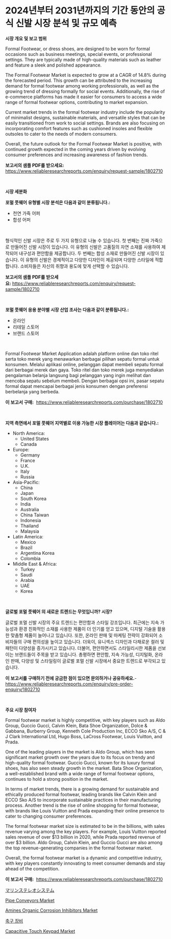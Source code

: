 <p><h1>2024년부터 2031년까지의 기간 동안의 공식 신발 시장 분석 및 규모 예측</h1></p><p><strong>시장 개요 및 보고 범위</strong></p>
<p><p>Formal Footwear, or dress shoes, are designed to be worn for formal occasions such as business meetings, special events, or professional settings. They are typically made of high-quality materials such as leather and feature a sleek and polished appearance.</p><p>The Formal Footwear Market is expected to grow at a CAGR of 14.8% during the forecasted period. This growth can be attributed to the increasing demand for formal footwear among working professionals, as well as the growing trend of dressing formally for social events. Additionally, the rise of e-commerce platforms has made it easier for consumers to access a wide range of formal footwear options, contributing to market expansion.</p><p>Current market trends in the formal footwear industry include the popularity of minimalist designs, sustainable materials, and versatile styles that can be easily transitioned from work to social settings. Brands are also focusing on incorporating comfort features such as cushioned insoles and flexible outsoles to cater to the needs of modern consumers.</p><p>Overall, the future outlook for the Formal Footwear Market is positive, with continued growth expected in the coming years driven by evolving consumer preferences and increasing awareness of fashion trends.</p></p>
<p><strong>보고서의 샘플 PDF를 받으세요:</strong> <a href="https://www.reliableresearchreports.com/enquiry/request-sample/1802710">https://www.reliableresearchreports.com/enquiry/request-sample/1802710</a></p>
<p>&nbsp;</p>
<p><strong>시장 세분화</strong></p>
<p><strong>포멀 풋웨어 유형별 시장 분석은 다음과 같이 분류됩니다.:</strong></p>
<p><ul><li>천연 가죽 어퍼</li><li>합성 어퍼</li></ul></p>
<p>&nbsp;</p>
<p><p>형식적인 신발 시장은 주로 두 가지 유형으로 나눌 수 있습니다. 첫 번째는 진짜 가죽으로 만들어진 신발 시장이 있습니다. 이 유형의 신발은 고품질의 자연 소재를 사용하여 제작되어 내구성과 편안함을 제공합니다. 두 번째는 합성 소재로 만들어진 신발 시장이 있습니다. 이 유형의 신발은 경제적이고 다양한 디자인이 제공되며 다양한 스타일에 적합합니다. 소비자들은 자신의 취향과 용도에 맞게 선택할 수 있습니다.</p></p>
<p><strong>보고서의 샘플 PDF를 받으세요:</strong>&nbsp;<a href="https://www.reliableresearchreports.com/enquiry/request-sample/1802710">https://www.reliableresearchreports.com/enquiry/request-sample/1802710</a></p>
<p>&nbsp;</p>
<p><strong> 포멀 풋웨어 응용 분야별 시장 산업 조사는 다음과 같이 분류됩니다.:</strong></p>
<p><ul><li>온라인</li><li>리테일 스토어</li><li>브랜드 스토어</li></ul></p>
<p>&nbsp;</p>
<p><p>Formal Footwear Market Application adalah platform online dan toko ritel serta toko merek yang menawarkan berbagai pilihan sepatu formal untuk konsumen. Melalui aplikasi online, pelanggan dapat membeli sepatu formal dari berbagai merek dan gaya. Toko ritel dan toko merek juga menyediakan pengalaman belanja langsung bagi pelanggan yang ingin melihat dan mencoba sepatu sebelum membeli. Dengan berbagai opsi ini, pasar sepatu formal dapat mencapai berbagai jenis konsumen dengan preferensi berbelanja yang berbeda.</p></p>
<p><strong>이 보고서 구매:</strong>&nbsp; <a href="https://www.reliableresearchreports.com/purchase/1802710">https://www.reliableresearchreports.com/purchase/1802710</a></p>
<p>&nbsp;</p>
<p><strong>지역 측면에서 포멀 풋웨어 지역별로 이용 가능한 시장 플레이어는 다음과 같습니다.:</strong></p>
<p><ul>
    <li>
        North America:
        <ul>
            <li>United States</li>
            <li>Canada</li>
        </ul>
    </li>
    <li>
        Europe:
        <ul>
            <li>Germany</li>
            <li>France</li>
            <li>U.K.</li>
            <li>Italy</li>
            <li>Russia</li>
        </ul>
    </li>
    <li>
        Asia-Pacific:
        <ul>
            <li>China</li>
            <li>Japan</li>
            <li>South Korea</li>
            <li>India</li>
            <li>Australia</li>
            <li>China Taiwan</li>
            <li>Indonesia</li>
            <li>Thailand</li>
            <li>Malaysia</li>
        </ul>
    </li>
    <li>
        Latin America:
        <ul>
            <li>Mexico</li>
            <li>Brazil</li>
            <li>Argentina Korea</li>
            <li>Colombia</li>
        </ul>
    </li>
    <li>
        Middle East & Africa:
        <ul>
            <li>Turkey</li>
            <li>Saudi</li>
            <li>Arabia</li>
            <li>UAE</li>
            <li>Korea</li>
        </ul>
    </li>
    </ul></p>
<p>&nbsp;</p>
<p><strong>글로벌 포멀 풋웨어 의 새로운 트렌드는 무엇입니까? 시장?</strong></p>
<p><p>글로벌 포멀 신발 시장의 주요 트렌드는 편안함과 스타일 강조입니다. 최근에는 지속 가능성과 환경 친화적인 소재를 사용한 제품이 더 인기를 얻고 있으며, 디지털 기술을 활용한 맞춤형 제품이 늘어나고 있습니다. 또한, 온라인 판매 및 마케팅 전략이 강화되어 소비자들의 구매 편의성을 높이고 있습니다. 더욱이, 유니섹스 디자인과 다채로운 컬러 및 패턴이 다양성을 증가시키고 있습니다. 더불어, 편안하면서도 스타일리시한 제품을 선보이는 브랜드들이 주목을 받고 있습니다. 총평하면 편안함, 지속 가능성, 디지털화, 온라인 판매, 다양성 및 스타일링이 글로벌 포멀 신발 시장에서 중요한 트렌드로 부각되고 있습니다.</p></p>
<p><strong>이 보고서를 구매하기 전에 궁금한 점이 있으면 문의하거나 공유하세요.</strong>- <a href="https://www.reliableresearchreports.com/enquiry/pre-order-enquiry/1802710">https://www.reliableresearchreports.com/enquiry/pre-order-enquiry/1802710</a></p>
<p>&nbsp;</p>
<p><strong>주요 시장 참여자</strong></p>
<p><p>Formal footwear market is highly competitive, with key players such as Aldo Group, Guccio Gucci, Calvin Klein, Bata Shoe Organization, Dolce & Gabbana, Burberry Group, Kenneth Cole Production Inc, ECCO Sko A/S, C & J Clark International Ltd, Hugo Boss, LaCross Footwear, Louis Vuitton, and Prada. </p><p>One of the leading players in the market is Aldo Group, which has seen significant market growth over the years due to its focus on trendy and high-quality formal footwear. Guccio Gucci, known for its luxury formal shoes, has also seen steady growth in the market. Bata Shoe Organization, a well-established brand with a wide range of formal footwear options, continues to hold a strong position in the market. </p><p>In terms of market trends, there is a growing demand for sustainable and ethically produced formal footwear, leading brands like Calvin Klein and ECCO Sko A/S to incorporate sustainable practices in their manufacturing process. Another trend is the rise of online shopping for formal footwear, with brands like Louis Vuitton and Prada expanding their online presence to cater to changing consumer preferences. </p><p>The formal footwear market size is estimated to be in the billions, with sales revenue varying among the key players. For example, Louis Vuitton reported sales revenue of over $13 billion in 2020, while Prada reported revenue of over $3 billion. Aldo Group, Calvin Klein, and Guccio Gucci are also among the top revenue-generating companies in the formal footwear market. </p><p>Overall, the formal footwear market is a dynamic and competitive industry, with key players constantly innovating to meet consumer demands and stay ahead of the competition.</p></p>
<p><strong>이 보고서 구매:</strong>&nbsp;&nbsp;<a href="https://www.reliableresearchreports.com/purchase/1802710">https://www.reliableresearchreports.com/purchase/1802710</a></p>
<p><p><a href="https://github.com/zjkmgcs938405/Market-Research-Report-List-1/blob/main/4907419187482.md">マリンステレオシステム</a></p><p><a href="https://meowing-lemming-dd3.notion.site/Pipe-Conveyors-Market-Size-Evaluating-its-Market-Trends-Growth-and-Projections-2024-2031-11d3d998fca64133b0386f1bc9059cfa">Pipe Conveyors Market</a></p><p><a href="https://view.publitas.com/reportprime-1/amines-organic-corrosion-inhibitors-market-with-the-goal-of-estimating-the-market-size-and-future-growth-potential-of-various-market-segments-based-on-component-applications-end-user-and-region/">Amines Organic Corrosion Inhibitors Market</a></p><p><a href="https://github.com/vsnao330707/Market-Research-Report-List-1/blob/main/2855542187357.md">축구 장비</a></p><p><a href="https://cute-banjo-8ca.notion.site/Capacitive-Touch-Keypad-Market-Offer-Valuable-Insights-into-Market-Size-Market-Share-Market-Trends-5a3bdfd59c9a4732a3d65189e2ad46f0">Capacitive Touch Keypad Market</a></p></p>
